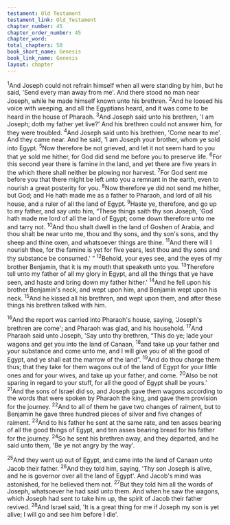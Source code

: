 ```yaml
---
testament: Old Testament
testament_link: Old_Testament
chapter_number: 45
chapter_order_number: 45
chapter_word: 
total_chapters: 50
book_short_name: Genesis
book_link_name: Genesis
layout: chapter
---
```


<sup>1</sup>And Joseph could not refrain himself when all were standing by him, but he said, 'Send every man away from me'. And there stood no man near Joseph, while he made himself known unto his brethren. <sup>2</sup>And he loosed his voice with weeping, and all the Egyptians heard, and it was come to be heard in the house of Pharaoh. <sup>3</sup>And Joseph said unto his brethren, 'I am Joseph; doth my father yet live?' And his brethren could not answer him, for they were troubled. <sup>4</sup>And Joseph said unto his brethren, 'Come near to me'. And they came near. And he said, 'I am Joseph your brother, whom ye sold into Egypt. <sup>5</sup>Now therefore be not grieved, and let it not seem hard to you that ye sold me hither, for God did send me before you to preserve life. <sup>6</sup>For this second year there is famine in the land, and yet there are five years in the which there shall neither be plowing nor harvest. <sup>7</sup>For God sent me before you that there might be left unto you a remnant in the earth, even to nourish a great posterity for you. <sup>8</sup>Now therefore ye did not send me hither, but God; and He hath made me as a father to Pharaoh, and lord of all his house, and a ruler of all the land of Egypt. <sup>9</sup>Haste ye, therefore, and go up to my father, and say unto him, “These things saith thy son Joseph, 'God hath made me lord of all the land of Egypt; come down therefore unto me and tarry not. <sup>10</sup>And thou shalt dwell in the land of Goshen of Arabia, and thou shalt be near unto me, thou and thy sons, and thy son's sons, and thy sheep and thine oxen, and whatsoever things are thine. <sup>11</sup>And there will I nourish thee, for the famine is yet for five years, lest thou and thy sons and thy substance be consumed.' ” <sup>12</sup>Behold, your eyes see, and the eyes of my brother Benjamin, that it is my mouth that speaketh unto you. <sup>13</sup>Therefore tell unto my father of all my glory in Egypt, and all the things that ye have seen, and haste and bring down my father hither.' <sup>14</sup>And he fell upon his brother Benjamin's neck, and wept upon him, and Benjamin wept upon his neck. <sup>15</sup>And he kissed all his brethren, and wept upon them, and after these things his brethren talked with him.

<sup>16</sup>And the report was carried into Pharaoh's house, saying, 'Joseph's brethren are come'; and Pharaoh was glad, and his household. <sup>17</sup>And Pharaoh said unto Joseph, 'Say unto thy brethren, “This do ye; lade your wagons and get you into the land of Canaan, <sup>18</sup>and take up your father and your substance and come unto me, and I will give you of all the good of Egypt, and ye shall eat the marrow of the land”. <sup>19</sup>And do thou charge them thus; that they take for them wagons out of the land of Egypt for your little ones and for your wives, and take up your father, and come. <sup>20</sup>Also be not sparing in regard to your stuff, for all the good of Egypt shall be yours.' <sup>21</sup>And the sons of Israel did so, and Joseph gave them wagons according to the words that were spoken by Pharaoh the king, and gave them provision for the journey. <sup>22</sup>And to all of them he gave two changes of raiment, but to Benjamin he gave three hundred pieces of silver and five changes of raiment. <sup>23</sup>And to his father he sent at the same rate, and ten asses bearing of all the good things of Egypt, and ten asses bearing bread for his father for the journey. <sup>24</sup>So he sent his brethren away, and they departed, and he said unto them, 'Be ye not angry by the way'.

<sup>25</sup>And they went up out of Egypt, and came into the land of Canaan unto Jacob their father. <sup>26</sup>And they told him, saying, 'Thy son Joseph is alive, and he is governor over all the land of Egypt'. And Jacob's mind was astonished, for he believed them not. <sup>27</sup>But they told him all the words of Joseph, whatsoever he had said unto them. And when he saw the wagons, which Joseph had sent to take him up, the spirit of Jacob their father revived. <sup>28</sup>And Israel said, 'It is a great thing for me if Joseph my son is yet alive; I will go and see him before I die'.
